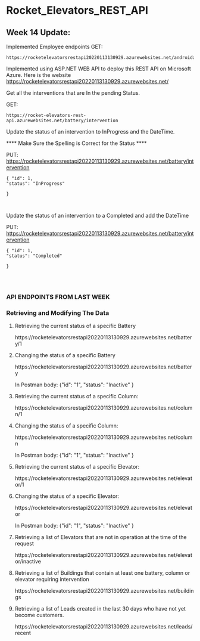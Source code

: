 # Rocket_Elevators_REST_API

## Week 14 Update:
Implemented Employee endpoints
GET:

```
https://rocketelevatorsrestapi20220113130929.azurewebsites.net/androidapp/verifyuser/{email} 
```

Implemented using ASP.NET WEB API to deploy this REST API on Microsoft Azure. Here is the website https://rocketelevatorsrestapi20220113130929.azurewebsites.net/




Get all the interventions that are In the pending Status.

GET:

```
https://rocket-elevators-rest-api.azurewebsites.net/battery/intervention 
```


Update the status of an intervention to InProgress and the DateTime.

**** Make Sure the Spelling is Correct for the Status ****

PUT: https://rocketelevatorsrestapi20220113130929.azurewebsites.net/battery/intervention 

```
{ "id": 1,
"status": "InProgress"
	
}



```


Update the status of an intervention to a Completed and add the DateTime

PUT: https://rocketelevatorsrestapi20220113130929.azurewebsites.net/battery/intervention 

```
{ "id": 1,
"status": "Completed"
	
}




```


### API ENDPOINTS FROM LAST WEEK 

### Retrieving and Modifying The Data
<ol>
   <li>Retrieving the current status of a specific Battery</li>
   <p>https://rocketelevatorsrestapi20220113130929.azurewebsites.net/battery/1</p>
   
   <li>Changing the status of a specific Battery</li>
   <p>https://rocketelevatorsrestapi20220113130929.azurewebsites.net/battery</p>
   <p>In Postman body: {"id": "1", "status": "Inactive" }</p>
   
   <li>Retrieving the current status of a specific Column:</li>
   <p>https://rocketelevatorsrestapi20220113130929.azurewebsites.net/column/1</p>
   
   <li>Changing the status of a specific Column:</li>
   <p>https://rocketelevatorsrestapi20220113130929.azurewebsites.net/column</p>
   <p>In Postman body: {"id": "1",  "status": "Inactive" }</p>
   
   <li>Retrieving the current status of a specific Elevator:</li>
   <p>https://rocketelevatorsrestapi20220113130929.azurewebsites.net/elevator/1</p>
   
   <li>Changing the status of a specific Elevator:</li>
   <p>https://rocketelevatorsrestapi20220113130929.azurewebsites.net/elevator</p>
   <p>In Postman body: {"id": "1",  "status": "Inactive" }</p>
   
   <li>Retrieving a list of Elevators that are not in operation at the time of the request</li>
   <p>https://rocketelevatorsrestapi20220113130929.azurewebsites.net/elevator/inactive</p>
   
   <li>Retrieving a list of Buildings that contain at least one battery, column or elevator requiring intervention</li>
   <p>https://rocketelevatorsrestapi20220113130929.azurewebsites.net/buildings</p>
   
   <li>Retrieving a list of Leads created in the last 30 days who have not yet become customers.</li>
   <p>https://rocketelevatorsrestapi20220113130929.azurewebsites.net/leads/recent</p>
</ol>
